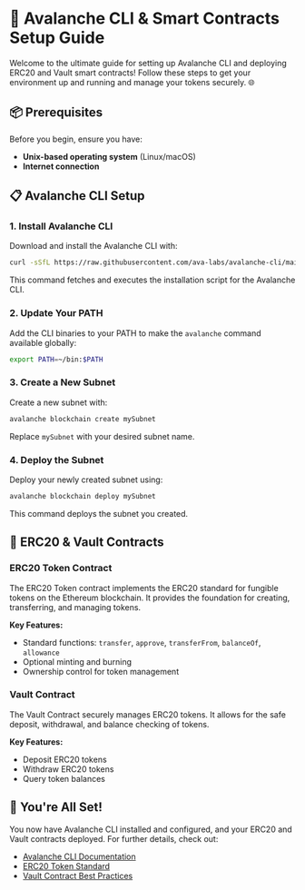 # 🚀 Avalanche CLI & Smart Contracts Setup Guide

Welcome to the ultimate guide for setting up Avalanche CLI and deploying ERC20 and Vault smart contracts! Follow these steps to get your environment up and running and manage your tokens securely. 🌐

## 📦 Prerequisites

Before you begin, ensure you have:

- **Unix-based operating system** (Linux/macOS)
- **Internet connection**

## 📋 Avalanche CLI Setup

### 1. Install Avalanche CLI

Download and install the Avalanche CLI with:

```bash
curl -sSfL https://raw.githubusercontent.com/ava-labs/avalanche-cli/main/scripts/install.sh | sh -s
```

This command fetches and executes the installation script for the Avalanche CLI.

### 2. Update Your PATH

Add the CLI binaries to your PATH to make the `avalanche` command available globally:

```bash
export PATH=~/bin:$PATH
```

### 3. Create a New Subnet

Create a new subnet with:

```bash
avalanche blockchain create mySubnet
```

Replace `mySubnet` with your desired subnet name.

### 4. Deploy the Subnet

Deploy your newly created subnet using:

```bash
avalanche blockchain deploy mySubnet
```

This command deploys the subnet you created.

## 🔑 ERC20 & Vault Contracts

### ERC20 Token Contract

The ERC20 Token contract implements the ERC20 standard for fungible tokens on the Ethereum blockchain. It provides the foundation for creating, transferring, and managing tokens.

**Key Features:**
- Standard functions: `transfer`, `approve`, `transferFrom`, `balanceOf`, `allowance`
- Optional minting and burning
- Ownership control for token management

### Vault Contract

The Vault Contract securely manages ERC20 tokens. It allows for the safe deposit, withdrawal, and balance checking of tokens.

**Key Features:**
- Deposit ERC20 tokens
- Withdraw ERC20 tokens
- Query token balances

## 🎉 You're All Set!

You now have Avalanche CLI installed and configured, and your ERC20 and Vault contracts deployed. For further details, check out:

- [Avalanche CLI Documentation](https://docs.avax.network)
- [ERC20 Token Standard](https://eips.ethereum.org/EIPS/eip-20)
- [Vault Contract Best Practices](https://docs.openzeppelin.com/contracts/4.x/)

